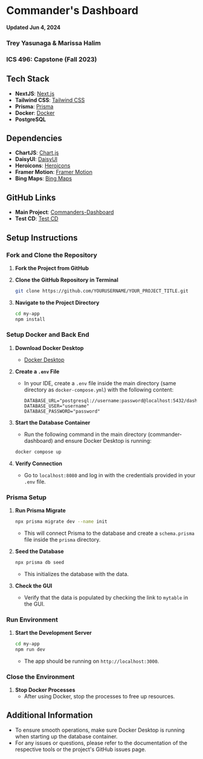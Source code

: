 # Commander's Dashboard

**Updated Jun 4, 2024**

### Trey Yasunaga & Marissa Halim 
### ICS 496: Capstone (Fall 2023)

## Tech Stack
- **NextJS**: [Next.js](https://nextjs.org/)
- **Tailwind CSS**: [Tailwind CSS](https://tailwindcss.com/)
- **Prisma**: [Prisma](https://www.prisma.io/)
- **Docker**: [Docker](https://www.docker.com/)
- **PostgreSQL**

## Dependencies
- **ChartJS**: [Chart.js](https://www.chartjs.org/)
- **DaisyUI**: [DaisyUI](https://daisyui.com/docs/install/)
- **Heroicons**: [Heroicons](https://www.npmjs.com/package/@heroicons/react)
- **Framer Motion**: [Framer Motion](https://www.framer.com/motion/introduction/##installation)
- **Bing Maps**: [Bing Maps](https://www.microsoft.com/en-us/maps/bing-maps/choose-your-bing-maps-api)

## GitHub Links
- **Main Project**: [Commanders-Dashboard](https://github.com/Commanders-Dashboard/main)
- **Test CD**: [Test CD](https://github.com/iwalanicampbell/testCD)

## Setup Instructions

### Fork and Clone the Repository
1. **Fork the Project from GitHub**

2. **Clone the GitHub Repository in Terminal**
    ```bash
    git clone https://github.com/YOURUSERNAME/YOUR_PROJECT_TITLE.git
    ```

3. **Navigate to the Project Directory**
    ```bash
    cd my-app
    npm install
    ```

### Setup Docker and Back End
1. **Download Docker Desktop**
    - [Docker Desktop](https://www.docker.com/products/docker-desktop/)

2. **Create a `.env` File**
    - In your IDE, create a `.env` file inside the main directory (same directory as `docker-compose.yml`) with the following content:
      ```
      DATABASE_URL="postgresql://username:password@localhost:5432/dashboard"
      DATABASE_USER="username"
      DATABASE_PASSWORD="password"
      ```

3. **Start the Database Container**
    - Run the following command in the main directory (commander-dashboard) and ensure Docker Desktop is running:
    ```bash
    docker compose up
    ```

4. **Verify Connection**
    - Go to `localhost:8080` and log in with the credentials provided in your `.env` file.

### Prisma Setup
1. **Run Prisma Migrate**
    ```bash
    npx prisma migrate dev --name init
    ```
    - This will connect Prisma to the database and create a `schema.prisma` file inside the `prisma` directory.

2. **Seed the Database**
    ```bash
    npx prisma db seed
    ```
    - This initializes the database with the data.

3. **Check the GUI**
    - Verify that the data is populated by checking the link to `mytable` in the GUI.

### Run Environment
1. **Start the Development Server**
    ```bash
    cd my-app
    npm run dev
    ```
    - The app should be running on `http://localhost:3000`.

### Close the Environment
1. **Stop Docker Processes**
    - After using Docker, stop the processes to free up resources.

## Additional Information
- To ensure smooth operations, make sure Docker Desktop is running when starting up the database container.
- For any issues or questions, please refer to the documentation of the respective tools or the project's GitHub issues page.

